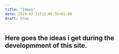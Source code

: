 ```yaml
---
title: "Ideas"
date: 2019-02-11T12:06:55+01:00
draft: true
---
```



## Here goes the ideas i get during the developmment of this site.